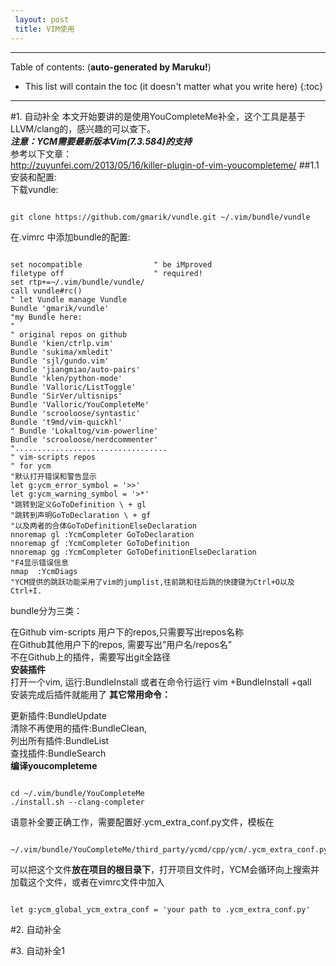 ```yaml
---
 layout: post
 title: VIM使用
---
```

* * *

Table of contents: (**auto-generated by Maruku!**)

* This list will contain the toc (it doesn't matter what you write here)
{:toc}

* * *

#1. 自动补全
本文开始要讲的是使用YouCompleteMe补全，这个工具是基于LLVM/clang的，感兴趣的可以查下。  
***注意：YCM需要最新版本Vim(7.3.584)的支持***  
参考以下文章：  
<http://zuyunfei.com/2013/05/16/killer-plugin-of-vim-youcompleteme/>
##1.1安装和配置:  
下载vundle:
<pre><code>
git clone https://github.com/gmarik/vundle.git ~/.vim/bundle/vundle
</code></pre>
在.vimrc 中添加bundle的配置:  
<pre><code>
set nocompatible                " be iMproved
filetype off                    " required!
set rtp+=~/.vim/bundle/vundle/
call vundle#rc()  
" let Vundle manage Vundle
Bundle 'gmarik/vundle'  
"my Bundle here:
"
" original repos on github
Bundle 'kien/ctrlp.vim'
Bundle 'sukima/xmledit'
Bundle 'sjl/gundo.vim'
Bundle 'jiangmiao/auto-pairs'
Bundle 'klen/python-mode'
Bundle 'Valloric/ListToggle'
Bundle 'SirVer/ultisnips'
Bundle 'Valloric/YouCompleteMe'
Bundle 'scrooloose/syntastic'
Bundle 't9md/vim-quickhl'
" Bundle 'Lokaltog/vim-powerline'
Bundle 'scrooloose/nerdcommenter'
"..................................
" vim-scripts repos  
" for ycm
"默认打开错误和警告显示
let g:ycm_error_symbol = '>>'
let g:ycm_warning_symbol = '>*'
"跳转到定义GoToDefinition \ + gl
"跳转到声明GoToDeclaration \ + gf
"以及两者的合体GoToDefinitionElseDeclaration
nnoremap <leader>gl :YcmCompleter GoToDeclaration<CR> 
nnoremap <leader>gf :YcmCompleter GoToDefinition<CR>
nnoremap <leader>gg :YcmCompleter GoToDefinitionElseDeclaration<CR>
"F4显示错误信息
nmap <F4> :YcmDiags<CR>
"YCM提供的跳跃功能采用了vim的jumplist,往前跳和往后跳的快捷键为Ctrl+O以及Ctrl+I.
</code></pre>
bundle分为三类：

在Github vim-scripts 用户下的repos,只需要写出repos名称  
在Github其他用户下的repos, 需要写出”用户名/repos名”  
不在Github上的插件，需要写出git全路径  
**安装插件**  
打开一个vim, 运行:BundleInstall 
或者在命令行运行 vim +BundleInstall +qall  
安装完成后插件就能用了
**其它常用命令：**

更新插件:BundleUpdate  
清除不再使用的插件:BundleClean,  
列出所有插件:BundleList  
查找插件:BundleSearch  
**编译youcompleteme**  
<pre><code>
cd ~/.vim/bundle/YouCompleteMe
./install.sh --clang-completer
</code></pre>
语意补全要正确工作，需要配置好.ycm_extra_conf.py文件，模板在<pre><code>
~/.vim/bundle/YouCompleteMe/third_party/ycmd/cpp/ycm/.ycm_extra_conf.py</code></pre>
可以把这个文件**放在项目的根目录下**，打开项目文件时，YCM会循环向上搜索并加载这个文件，或者在vimrc文件中加入
<pre><code>
let g:ycm_global_ycm_extra_conf = 'your path to .ycm_extra_conf.py'
</code></pre>


#2. 自动补全

#3. 自动补全1
